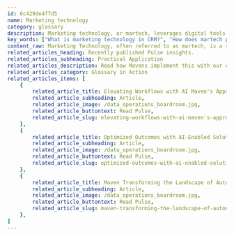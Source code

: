 ```yaml
---
id: 6c429de4f7d5
name: Marketing technology
category: glossary
description: Marketing technology, or martech, leverages digital tools to enhance marketing efforts, facilitating objectives like customer engagement, personalization, and campaign analysis, and includes tools ranging from automation software to analytics and digital experience platforms.
key_words: ["What is marketing technology in CRM?", "How does martech personalize customer relations?", "What are the components of a martech software stack?", "Can small businesses benefit from marketing technology?", "How does AI in martech help in trendspotting?", "What is the role of social media in marketing technology?", "How does martech improve targeted advertising efficiency?", "How to measure online marketing campaigns with martech?", "How to use martech for competitive advantage in business?", "What marketing technology services does Maven Technologies offer?"]
content_raw: Marketing Technology, often referred to as martech, is a sector of customer relationship management (CRM) that strategically utilises digital tools to optimise marketing operations, processes, and activities. These tools assist businesses in achieving a multitude of objectives such as identifying and nurturing prospective customers, personalising customer relations, and quantifying campaign effectiveness. Standard components of a martech software "stack" could include programmatic ad platforms, marketing automation software, content management systems (CMSs), web analytics, and digital customer experience platforms.  The implementation of martech can provide a broad range of business benefits - Democratisation Martech offers the opportunity for small or regional-based businesses to extend their influence, allowing them to compete on a national or even international scale. - Trendspotting The combination of big data with artificial intelligence (AI) empowers marketers to more effectively identify and act upon emerging consumer trends. - Enhanced Networking The use of social media technologies not only bolsters your business connections but serves as a subtler marketing method compared to traditional, direct approaches. - Targeted Advertising Incorporating website consumer tracking technologies allows the delivery of hyper-personalised content and offers to consumers, leading to far more efficient advertising campaigns. - Easy measurement Martech enables the recording and measuring of online marketing campaigns using key metrics, providing marketing leaders with valuable data to make more informed decisions. At Maven Technologies, we help you understand and leverage the power of martech to unlock productivity and drive your business success in the modern world. Through our extensive experience and elite solutions, you can reap the benefits of these technologies and gain a competitive edge.
related_articles_heading: Recently published Pulse insights.
related_articles_subheading: Practical Application
related_articles_description: Read how Mavens implement this with our clients.
related_articles_category: Glossary in Action
related_articles_items: [
	{
		related_article_title: Elevating Workflows with AI Maven's Approach,
		related_article_subheading: Article,
		related_article_image: /data_operations_boardroom.jpg,
		related_article_buttontext: Read Pulse,
		related_article_slug: elevating-workflows-with-ai-maven's-approach
	},
	{
		related_article_title: Optimized Outcomes with AI-Enabled Solutions,
		related_article_subheading: Article,
		related_article_image: /data_operations_boardroom.jpg,
		related_article_buttontext: Read Pulse,
		related_article_slug: optimized-outcomes-with-ai-enabled-solutions
	},
	{
		related_article_title: Maven Transforming the Landscape of Autonomous Vehicles,
		related_article_subheading: Article,
		related_article_image: /data_operations_boardroom.jpg,
		related_article_buttontext: Read Pulse,
		related_article_slug: maven-transforming-the-landscape-of-autonomous-vehicles
	},
]
---
```

